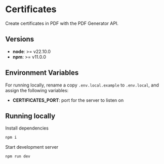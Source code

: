 # Certificates

Create certificates in PDF with the PDF Generator API.

## Versions

- **node**: >= v22.10.0
- **npm**: >= v11.0.0

## Environment Variables

For running locally, rename a copy `.env.local.example` to `.env.local`, and assign the following variables:

- **CERTIFICATES_PORT**: port for the server to listen on

## Running locally

Install dependencies

```sh
npm i
```

Start development server

```sh
npm run dev
```
